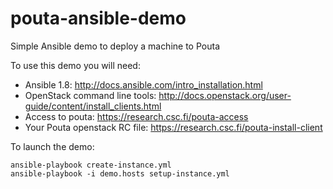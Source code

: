 pouta-ansible-demo
==================

Simple Ansible demo to deploy a machine to Pouta

To use this demo you will need:
 - Ansible 1.8:
   http://docs.ansible.com/intro_installation.html
 - OpenStack command line tools:
   http://docs.openstack.org/user-guide/content/install_clients.html
 - Access to pouta:
   https://research.csc.fi/pouta-access
 - Your Pouta openstack RC file:
   https://research.csc.fi/pouta-install-client

To launch the demo:

    ansible-playbook create-instance.yml
    ansible-playbook -i demo.hosts setup-instance.yml
